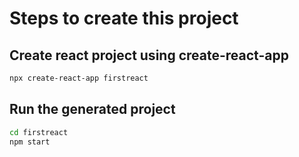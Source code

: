 # Steps to create this project

## Create react project using create-react-app

```bash
npx create-react-app firstreact
```

## Run the generated project

```bash
cd firstreact
npm start
```
